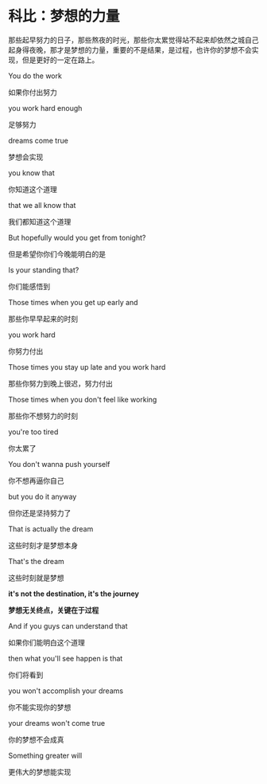 # 科比：梦想的力量

那些起早努力的日子，那些熬夜的时光，那些你太累觉得站不起来却依然之城自己起身得夜晚，那才是梦想的力量，重要的不是结果，是过程，也许你的梦想不会实现，但是更好的一定在路上。


You do the work

如果你付出努力

you work hard enough

足够努力

dreams come true

梦想会实现

you know that

你知道这个道理

that we all know that

我们都知道这个道理

But hopefully would you get from tonight?

但是希望你你们今晚能明白的是

Is your standing that?

你们能感悟到

Those times when you get up early and

那些你早早起来的时刻

you work hard

你努力付出

Those times you stay up late and you work hard

那些你努力到晚上很迟，努力付出

Those times when you don't feel like working

那些你不想努力的时刻

you're too tired

你太累了

You don't wanna push yourself

你不想再逼你自己

but you do it anyway

但你还是坚持努力了

That is actually the dream

这些时刻才是梦想本身

That's the dream

这些时刻就是梦想

**it's not the destination, it's the journey**

**梦想无关终点，关键在于过程**

And if you guys can understand that

如果你们能明白这个道理

then what you'll see happen is that

你们将看到

you won't accomplish your dreams

你不能实现你的梦想

your dreams won't come true

你的梦想不会成真

Something greater will

更伟大的梦想能实现

<!--more-->

